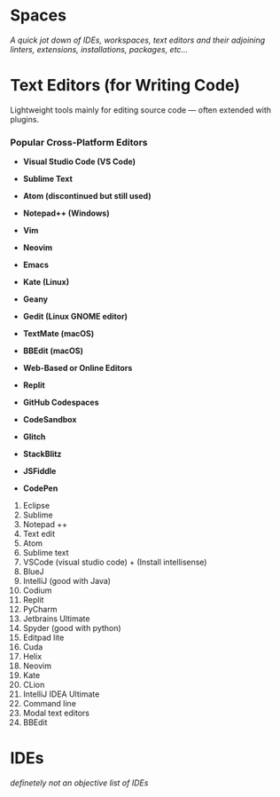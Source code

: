 # Spaces

*A quick jot down of IDEs, workspaces, text editors and their adjoining linters, extensions, installations, packages, etc...*

# Text Editors (for Writing Code)

Lightweight tools mainly for editing source code — often extended with plugins.

### Popular Cross-Platform Editors

* **Visual Studio Code (VS Code)**

* **Sublime Text**

* **Atom (discontinued but still used)**

* **Notepad++ (Windows)**

* **Vim**

* **Neovim**

* **Emacs**

* **Kate (Linux)**

* **Geany**

* **Gedit (Linux GNOME editor)**

* **TextMate (macOS)**

* **BBEdit (macOS)**

* **Web-Based or Online Editors**

* **Replit**

* **GitHub Codespaces**

* **CodeSandbox**

* **Glitch**

* **StackBlitz**

* **JSFiddle**

* **CodePen**




1.	Eclipse
2.	Sublime
3.	Notepad ++
4.	Text edit
5.	Atom
6.	Sublime text
7.	VSCode (visual studio code) + (Install intellisense)
8.	BlueJ
9.	IntelliJ (good with Java)
10.	Codium
11.	Replit
12.	PyCharm
13.	Jetbrains Ultimate
14.	Spyder (good with python)
15.	Editpad lite
16.	Cuda
17.	Helix
18.	Neovim
19.	Kate
20.	CLion
21.	 IntelliJ IDEA Ultimate
22.	Command line
23.	Modal text editors
24.	BBEdit


# IDEs

*definetely not an objective list of IDEs*


